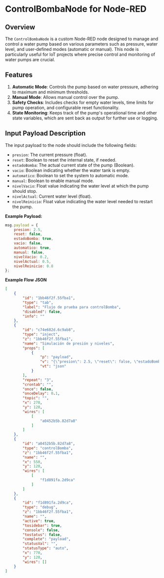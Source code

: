 # ControlBombaNode for Node-RED

## Overview

The `ControlBombaNode` is a custom Node-RED node designed to manage and control a water pump based on various parameters such as pressure, water level, and user-defined modes (automatic or manual). This node is particularly useful for IoT projects where precise control and monitoring of water pumps are crucial.

## Features

1. **Automatic Mode**: Controls the pump based on water pressure, adhering to maximum and minimum thresholds.
2. **Manual Mode**: Allows manual control over the pump.
3. **Safety Checks**: Includes checks for empty water levels, time limits for pump operation, and configurable reset functionality.
4. **State Monitoring**: Keeps track of the pump's operational time and other state variables, which are sent back as output for further use or logging.

## Input Payload Description

The input payload to the node should include the following fields:

- `presion`: The current pressure (float).
- `reset`: Boolean to reset the internal state, if needed.
- `estadoBomba`: The actual current state of the pump (Boolean).
- `vacio`: Boolean indicating whether the water tank is empty.
- `automatico`: Boolean to set the system to automatic mode.
- `manual`: Boolean to enable manual mode.
- `nivelVacio`: Float value indicating the water level at which the pump should stop.
- `nivelActual`: Current water level (float).
- `nivelReinicio`: Float value indicating the water level needed to restart the pump.

**Example Payload:**

```javascript
msg.payload = {
    presion: 2.5,
    reset: false,
    estadoBomba: true,
    vacio: false,
    automatico: true,
    manual: false,
    nivelVacio: 0.2,
    nivelActual: 0.5,
    nivelReinicio: 0.8
};
```
**Example Flow JSON**
```json
[
    {
        "id": "1bb46f2f.55fba1",
        "type": "tab",
        "label": "Flujo de prueba para controlBomba",
        "disabled": false,
        "info": ""
    },
    {
        "id": "c74e682d.6c9ab8",
        "type": "inject",
        "z": "1bb46f2f.55fba1",
        "name": "Simulación de presión y niveles",
        "props": [
            {
                "p": "payload",
                "v": "{\"presion\": 2.5, \"reset\": false, \"estadoBomba\": true, \"vacio\": false, \"automatico\": true, \"manual\": false, \"nivelVacio\": 0.2, \"nivelActual\": 0.5, \"nivelReinicio\": 0.8}",
                "vt": "json"
            }
        ],
        "repeat": "3",
        "crontab": "",
        "once": false,
        "onceDelay": 0.1,
        "topic": "",
        "x": 270,
        "y": 120,
        "wires": [
            [
                "a0452b5b.82d7a8"
            ]
        ]
    },
    {
        "id": "a0452b5b.82d7a8",
        "type": "controlBomba",
        "z": "1bb46f2f.55fba1",
        "name": "",
        "x": 550,
        "y": 120,
        "wires": [
            [
                "f1d891fa.2d9ca"
            ]
        ]
    },
    {
        "id": "f1d891fa.2d9ca",
        "type": "debug",
        "z": "1bb46f2f.55fba1",
        "name": "",
        "active": true,
        "tosidebar": true,
        "console": false,
        "tostatus": false,
        "complete": "payload",
        "statusVal": "",
        "statusType": "auto",
        "x": 770,
        "y": 120,
        "wires": []
    }
]
```